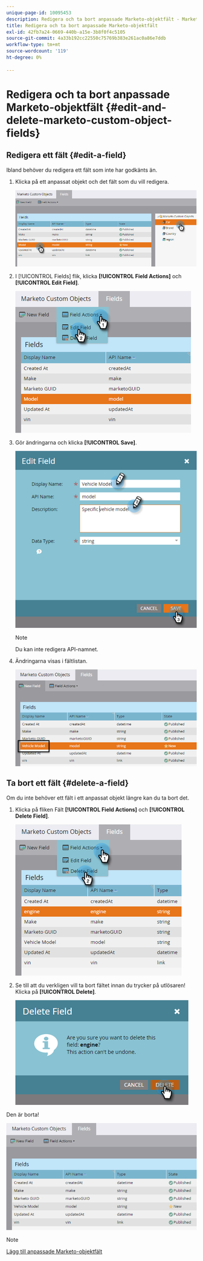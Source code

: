 ```yaml
---
unique-page-id: 10095453
description: Redigera och ta bort anpassade Marketo-objektfält - Marketo Docs - produktdokumentation
title: Redigera och ta bort anpassade Marketo-objektfält
exl-id: 42fb7a24-0669-440b-a15e-3b8f0f4c5105
source-git-commit: 4a33b192cc22550c75769b383e261ac0a86e7ddb
workflow-type: tm+mt
source-wordcount: '119'
ht-degree: 0%

---
```


# Redigera och ta bort anpassade Marketo-objektfält {#edit-and-delete-marketo-custom-object-fields}

## Redigera ett fält {#edit-a-field}

Ibland behöver du redigera ett fält som inte har godkänts än.

1. Klicka på ett anpassat objekt och det fält som du vill redigera.

   ![](assets/edit-and-delete-marketo-custom-object-fields-1.png)

1. I [!UICONTROL Fields] flik, klicka **[!UICONTROL Field Actions]** och **[!UICONTROL Edit Field]**.

   ![](assets/edit-and-delete-marketo-custom-object-fields-2.png)

1. Gör ändringarna och klicka **[!UICONTROL Save]**.

   ![](assets/edit-and-delete-marketo-custom-object-fields-3.png)

   >[!NOTE]
   >
   >Du kan inte redigera API-namnet.

1. Ändringarna visas i fältlistan.

   ![](assets/edit-and-delete-marketo-custom-object-fields-4.png)

## Ta bort ett fält {#delete-a-field}

Om du inte behöver ett fält i ett anpassat objekt längre kan du ta bort det.

1. Klicka på fliken Fält **[!UICONTROL Field Actions]** och **[!UICONTROL Delete Field]**.

   ![](assets/edit-and-delete-marketo-custom-object-fields-5.png)

1. Se till att du verkligen vill ta bort fältet innan du trycker på utlösaren! Klicka på **[!UICONTROL Delete]**.

   ![](assets/edit-and-delete-marketo-custom-object-fields-6.png)

Den är borta!

![](assets/edit-and-delete-marketo-custom-object-fields-7.png)

>[!NOTE]
>
>[Lägg till anpassade Marketo-objektfält](/help/marketo/product-docs/administration/marketo-custom-objects/add-marketo-custom-object-fields.md)

